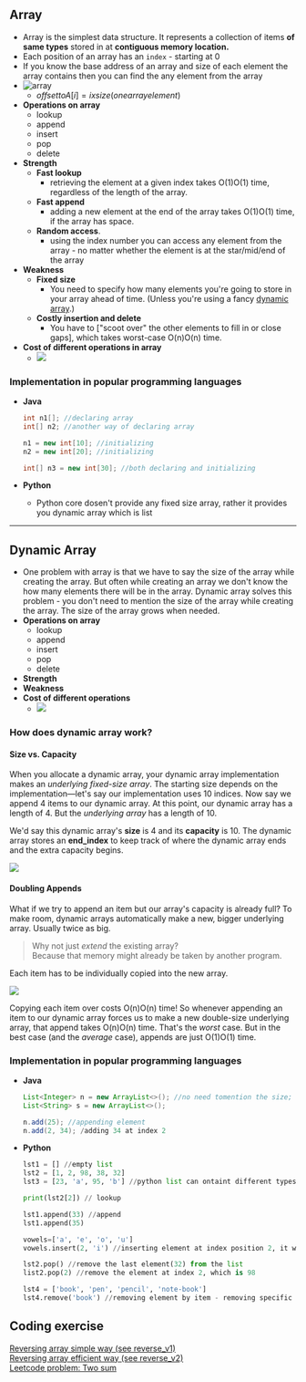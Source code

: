 ## Array
- Array is the simplest data structure. It represents a collection of items **of same types** stored in at **contiguous memory location.**   
- Each position of an array has an `index` - starting at 0
- If you know the base address of an array and size of each element the array contains then you can find the any element from the array
- ![array](../images/array-base-address-offset.png)
	- $offset to A[i]=ixsize(one array element)$
- **Operations on array**
	- lookup
	- append
	- insert
	- pop
	- delete
- **Strength**
	- **Fast lookup** 
		- retrieving the element at a given index takes O(1)O(1) time, regardless of the length of the array.
	- **Fast append**
		- adding a new element at the end of the array takes O(1)O(1) time, if the array has space.
	- **Random access**.
		- using the index number you can access any element from the array - no matter whether the element is at the star/mid/end of the array
- **Weakness**
	- **Fixed size** 
		- You need to specify how many elements you're going to store in your array ahead of time. (Unless you're using a fancy [dynamic array](#dynamic-array).)
	- **Costly insertion and delete**
		- You have to ["scoot over" the other elements to fill in or close gaps], which takes worst-case O(n)O(n) time.
- **Cost of different operations in array**
	- ![](../images/array-oparations-cost.png)

### Implementation in popular programming languages
- **Java**

	```Java
	int n1[]; //declaring array
	int[] n2; //another way of declaring array

	n1 = new int[10]; //initializing
	n2 = new int[20]; //initializing

	int[] n3 = new int[30]; //both declaring and initializing
	```
- **Python**
	 - Python core dosen't provide any fixed size array, rather it provides you dynamic array which is list
--- 

## Dynamic Array
- One problem with array is that we have to say the size of the array while creating the array. But often while creating an array we don't know the how many elements there will be in the array. Dynamic array solves this problem - you don't need to mention the size of the array while creating the array. The size of the array grows when needed. 
- **Operations on array**
	- lookup
	- append
	- insert
	- pop
	- delete
- **Strength**
- **Weakness**
- **Cost of different operations**
	- ![](../images/dynamic-array-costs.png.png)

### How does dynamic array work?
#### Size vs. Capacity
When you allocate a dynamic array, your dynamic array implementation makes an _underlying fixed-size array_. The starting size depends on the implementation—let's say our implementation uses 10 indices. Now say we append 4 items to our dynamic array. At this point, our dynamic array has a length of 4. But the _underlying array_ has a length of 10.

We'd say this dynamic array's **size** is 4 and its **capacity** is 10. The dynamic array stores an **end_index** to keep track of where the dynamic array ends and the extra capacity begins.

![](../images/da-size-capacity.png)

#### Doubling Appends

What if we try to append an item but our array's capacity is already full?
To make room, dynamic arrays automatically make a new, bigger underlying array. Usually twice as big.

>Why not just _extend_ the existing array?  
>Because that memory might already be taken by another program.

Each item has to be individually copied into the new array.

![](../images/doubling-dynamic-array.png)

Copying each item over costs O(n)O(n) time! So whenever appending an item to our dynamic array forces us to make a new double-size underlying array, that append takes O(n)O(n) time.
That's the _worst_ case. But in the best case (and the _average_ case), appends are just O(1)O(1) time.
### Implementation in popular programming languages
- **Java**
	```Java
	List<Integer> n = new ArrayList<>(); //no need tomention the size;
	List<String> s = new ArrayList<>();

	n.add(25); //appending element
	n.add(2, 34); /adding 34 at index 2

	```
- **Python**
	```Python
	lst1 = [] //empty list
	lst2 = [1, 2, 98, 38, 32] 
	lst3 = [23, 'a', 95, 'b'] //python list can ontaint different types of data, cause everything in python is object
	
	print(lst2[2]) // lookup
	
	lst1.append(33) //append
	lst1.append(35)
	
	vowels=['a', 'e', 'o', 'u']
	vowels.insert(2, 'i') //inserting element at index position 2, it will not remove any elment that previously was in index 2 ('o'). It will shift all elements after index 2
	
	lst2.pop() //remove the last element(32) from the list
	list2.pop(2) //remove the element at index 2, which is 98
	
	lst4 = ['book', 'pen', 'pencil', 'note-book']
	lst4.remove('book') //removing element by item - removing specific element

	
	```
## Coding exercise  
[Reversing array simple way (see reverse_v1)](../code/array/reverse_array.py)    
[Reversing array efficient way (see reverse_v2)](../code/array/reverse_array.py)  
[Leetcode problem: Two sum](../code/array/two_sum.py)
